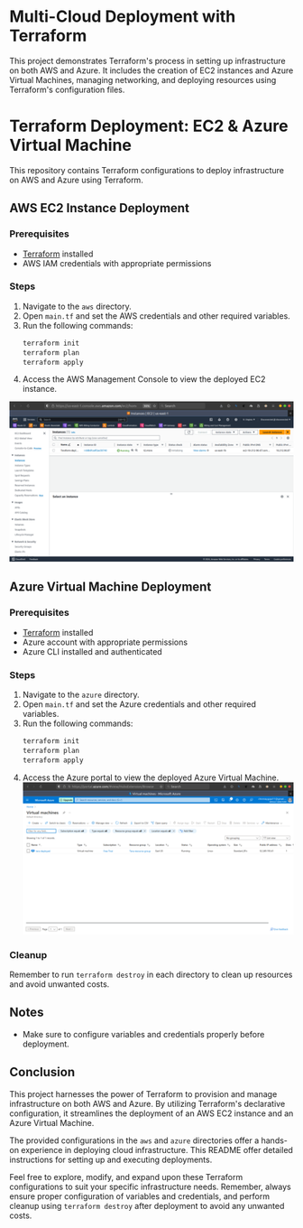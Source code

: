 # Multi-Cloud Deployment with Terraform
This project demonstrates Terraform's process in setting up infrastructure on both AWS and Azure. It includes the creation of EC2 instances and Azure Virtual Machines, managing networking, and deploying resources using Terraform's configuration files.

# Terraform Deployment: EC2 & Azure Virtual Machine
This repository contains Terraform configurations to deploy infrastructure on AWS and Azure using Terraform.

## AWS EC2 Instance Deployment

### Prerequisites
- [Terraform](https://www.terraform.io/downloads.html) installed
- AWS IAM credentials with appropriate permissions

### Steps
1. Navigate to the `aws` directory.
2. Open `main.tf` and set the AWS credentials and other required variables.
3. Run the following commands:
    ```bash
    terraform init
    terraform plan
    terraform apply
    ```
4. Access the AWS Management Console to view the deployed EC2 instance.

![AWS EC2 Instance](AWS.png)

## Azure Virtual Machine Deployment

### Prerequisites
- [Terraform](https://www.terraform.io/downloads.html) installed
- Azure account with appropriate permissions
- Azure CLI installed and authenticated

### Steps
1. Navigate to the `azure` directory.
2. Open `main.tf` and set the Azure credentials and other required variables.
3. Run the following commands:
    ```bash
    terraform init
    terraform plan
    terraform apply
    ```
4. Access the Azure portal to view the deployed Azure Virtual Machine.
![Azure Virtual Machine ](Azure.png)

### Cleanup
Remember to run `terraform destroy` in each directory to clean up resources and avoid unwanted costs.

## Notes
- Make sure to configure variables and credentials properly before deployment.

## Conclusion

This project harnesses the power of Terraform to provision and manage infrastructure on both AWS and Azure. By utilizing Terraform's declarative configuration, it streamlines the deployment of an AWS EC2 instance and an Azure Virtual Machine.

The provided configurations in the `aws` and `azure` directories offer a hands-on experience in deploying cloud infrastructure. This README offer detailed instructions for setting up and executing deployments.

Feel free to explore, modify, and expand upon these Terraform configurations to suit your specific infrastructure needs. Remember, always ensure proper configuration of variables and credentials, and perform cleanup using `terraform destroy` after deployment to avoid any unwanted costs.


